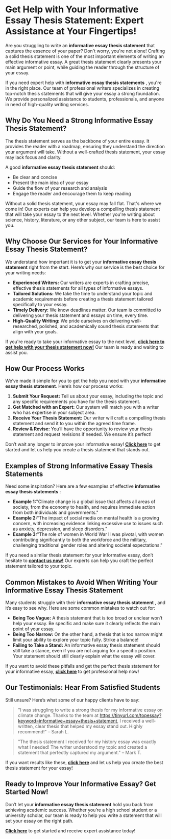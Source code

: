 # Get Help with Your Informative Essay Thesis Statement: Expert Assistance at Your Fingertips!

Are you struggling to write an **informative essay thesis statement** that captures the essence of your paper? Don't worry, you're not alone! Crafting a solid thesis statement is one of the most important elements of writing an effective informative essay. A great thesis statement clearly presents your main argument or point, while guiding the reader through the structure of your essay.

If you need expert help with **informative essay thesis statements** , you're in the right place. Our team of professional writers specializes in creating top-notch thesis statements that will give your essay a strong foundation. We provide personalized assistance to students, professionals, and anyone in need of high-quality writing services.

## Why Do You Need a Strong Informative Essay Thesis Statement?

The thesis statement serves as the backbone of your entire essay. It provides the reader with a roadmap, ensuring they understand the direction your argument will take. Without a well-crafted thesis statement, your essay may lack focus and clarity.

A good **informative essay thesis statement** should:

- Be clear and concise
- Present the main idea of your essay
- Guide the flow of your research and analysis
- Engage the reader and encourage them to keep reading

Without a solid thesis statement, your essay may fall flat. That's where we come in! Our experts can help you develop a compelling thesis statement that will take your essay to the next level. Whether you're writing about science, history, literature, or any other subject, our team is here to assist you.

## Why Choose Our Services for Your Informative Essay Thesis Statement?

We understand how important it is to get your **informative essay thesis statement** right from the start. Here’s why our service is the best choice for your writing needs:

- **Experienced Writers:** Our writers are experts in crafting precise, effective thesis statements for all types of informative essays.
- **Tailored Solutions:** We take the time to understand your topic and academic requirements before creating a thesis statement tailored specifically to your essay.
- **Timely Delivery:** We know deadlines matter. Our team is committed to delivering your thesis statement and essays on time, every time.
- **High-Quality Writing:** We pride ourselves on delivering well-researched, polished, and academically sound thesis statements that align with your goals.

If you're ready to take your informative essay to the next level, [**click here to get help with your thesis statement now!**](https://tinyurl.com/topessay?keyword=informative+essay+thesis+statement) Our team is ready and waiting to assist you.

## How Our Process Works

We’ve made it simple for you to get the help you need with your **informative essay thesis statement**. Here’s how our process works:

1. **Submit Your Request:** Tell us about your essay, including the topic and any specific requirements you have for the thesis statement.
2. **Get Matched with an Expert:** Our system will match you with a writer who has expertise in your subject area.
3. **Receive Your Thesis Statement:** Our writer will craft a compelling thesis statement and send it to you within the agreed time frame.
4. **Review & Revise:** You’ll have the opportunity to review your thesis statement and request revisions if needed. We ensure it’s perfect!

Don’t wait any longer to improve your informative essay! [**Click here**](https://tinyurl.com/topessay?keyword=informative+essay+thesis+statement) to get started and let us help you create a thesis statement that stands out.

## Examples of Strong Informative Essay Thesis Statements

Need some inspiration? Here are a few examples of effective **informative essay thesis statements** :

- **Example 1:**"Climate change is a global issue that affects all areas of society, from the economy to health, and requires immediate action from both individuals and governments."
- **Example 2:**"The impact of social media on mental health is a growing concern, with increasing evidence linking excessive use to issues such as anxiety, depression, and sleep disorders."
- **Example 3:**"The role of women in World War II was pivotal, with women contributing significantly to both the workforce and the military, challenging traditional gender roles and altering societal expectations."

If you need a similar thesis statement for your informative essay, don’t hesitate to [**contact us now!**](https://tinyurl.com/topessay?keyword=informative+essay+thesis+statement) Our experts can help you craft the perfect statement tailored to your topic.

## Common Mistakes to Avoid When Writing Your Informative Essay Thesis Statement

Many students struggle with their **informative essay thesis statement** , and it’s easy to see why. Here are some common mistakes to watch out for:

- **Being Too Vague:** A thesis statement that is too broad or unclear won’t help your essay. Be specific and make sure it clearly reflects the main point of your essay.
- **Being Too Narrow:** On the other hand, a thesis that is too narrow might limit your ability to explore your topic fully. Strike a balance!
- **Failing to Take a Stand:** An informative essay thesis statement should still take a stance, even if you are not arguing for a specific position. Your statement should still clearly explain what the essay will cover.

If you want to avoid these pitfalls and get the perfect thesis statement for your informative essay, [**click here**](https://tinyurl.com/topessay?keyword=informative+essay+thesis+statement) to get professional help now!

## Our Testimonials: Hear From Satisfied Students

Still unsure? Here’s what some of our happy clients have to say:

> "I was struggling to write a strong thesis for my informative essay on climate change. Thanks to the team at https://tinyurl.com/topessay?keyword=informative+essay+thesis+statement, I received a well-written, clear thesis that helped my essay stand out. Highly recommend!" – Sarah L.

> "The thesis statement I received for my history essay was exactly what I needed! The writer understood my topic and created a statement that perfectly captured my argument." – Mark T.

If you want results like these, [**click here**](https://tinyurl.com/topessay?keyword=informative+essay+thesis+statement) and let us help you create the best thesis statement for your essay!

## Ready to Improve Your Informative Essay? Get Started Now!

Don’t let your **informative essay thesis statement** hold you back from achieving academic success. Whether you’re a high school student or a university scholar, our team is ready to help you write a statement that will set your essay on the right path.

[**Click here**](https://tinyurl.com/topessay?keyword=informative+essay+thesis+statement) to get started and receive expert assistance today!
